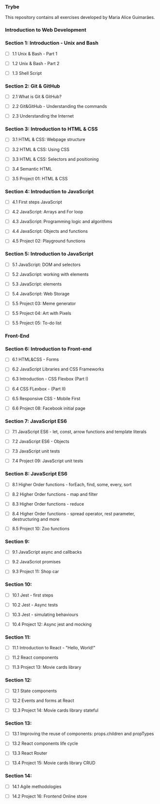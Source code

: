 ### Trybe
This repository contains all exercises developed by Maria Alice Guimarães.


### Introduction to Web Development


### Section 1: Introduction - Unix and Bash

  - [ ] 1.1 Unix & Bash - Part 1
 
  - [ ] 1.2 Unix & Bash - Part 2
 
  - [ ] 1.3 Shell Script
 
 
### Section 2: Git & GitHub

  - [ ] 2.1 What is Git & GitHub?
 
 - [ ] 2.2 Git&GitHub - Understanding the commands
 
 - [ ] 2.3 Understanding the Internet
 
 
### Section 3: Introduction to HTML & CSS

 - [ ] 3.1 HTML & CSS: Webpage structure
 
 - [ ] 3.2 HTML & CSS: Using CSS
 
 - [ ] 3.3 HTML & CSS: Selectors and positioning
 
 - [ ] 3.4 Semantic HTML
 
 - [ ] 3.5 Project 01: HTML & CSS
 
 
### Section 4: Introduction to JavaScript

 - [ ] 4.1 First steps JavaScript
 
 - [ ] 4.2 JavaScript: Arrays and For loop
 
 - [ ] 4.3 JavaScript: Programming logic and algorithms
 
 - [ ] 4.4 JavaScript: Objects and functions
 
 - [ ] 4.5 Project 02: Playground functions
 
 
### Section 5: Introduction to JavaScript

 - [ ] 5.1 JavaScript: DOM and selectors
 
 - [ ] 5.2 JavaScript: working with elements
 
 - [ ] 5.3 JavaScript: elements
 
 - [ ] 5.4 JavaScript: Web Storage
 
 - [ ] 5.5 Project 03: Meme generator
 
 - [ ] 5.5 Project 04: Art with Pixels
 
 - [ ] 5.5 Project 05: To-do list


### Front-End


### Section 6: Introduction to Front-end

 - [ ] 6.1 HTML&CSS - Forms
 
 - [ ] 6.2 JavaScript Libraries and CSS Frameworks
 
 - [ ] 6.3 Introduction - CSS Flexbox (Part I)
 
 - [ ] 6.4 CSS FLexbox - (Part II)
 
 - [ ] 6.5 Responsive CSS - Mobile First
 
 - [ ] 6.6 Project 08: Facebook initial page
 
 
### Section 7: JavaScript ES6

 - [ ] 7.1 JavaScript ES6 - let, const, arrow functions and template literals
 
 - [ ] 7.2 JavaScript ES6 - Objects
 
 - [ ] 7.3 JavaScript unit tests
 
 - [ ] 7.4 Project 09: JavaScript unit tests
 
 
### Section 8: JavaScript ES6

 - [ ] 8.1 Higher Order functions - forEach, find, some, every, sort
 
 - [ ] 8.2 Higher Order functions - map and filter
 
 - [ ] 8.3 Higher Order functions - reduce
 
 - [ ] 8.4 Higher Order functions - spread operator, rest parameter, destructuring and more
 
 - [ ] 8.5 Project 10: Zoo functions
 
 
### Section 9:

 - [ ] 9.1 JavaScript async and callbacks
 
 - [ ] 9.2 JavaScriot promises
 
 - [ ] 9.3 Project 11: Shop car
 
 
### Section 10:

 - [ ] 10.1 Jest - first steps
 
 - [ ] 10.2 Jest - Async tests
 
 - [ ] 10.3 Jest - simulating behaviours
 
 - [ ] 10.4 Project 12: Async jest and mocking
 
 
### Section 11:

 - [ ] 11.1 Introduction to React - "Hello, World!"
 
 - [ ] 11.2 React components
 
 - [ ] 11.3 Project 13: Movie cards library
 
 
### Section 12:

 - [ ] 12.1 State components
 
 - [ ] 12.2 Events and forms at React
 
 - [ ] 12.3 Project 14: Movie cards library stateful
 
 
### Section 13:

 - [ ] 13.1 Improving the reuse of components: props.children and propTypes
 
 - [ ] 13.2 React components life cycle
 
 - [ ] 13.3 React Router
 
 - [ ] 13.4 Project 15: Movie cards library CRUD
 
 
### Section 14:

 - [ ] 14.1 Agile methodologies
 
 - [ ] 14.2 Project 16: Frontend Online store
